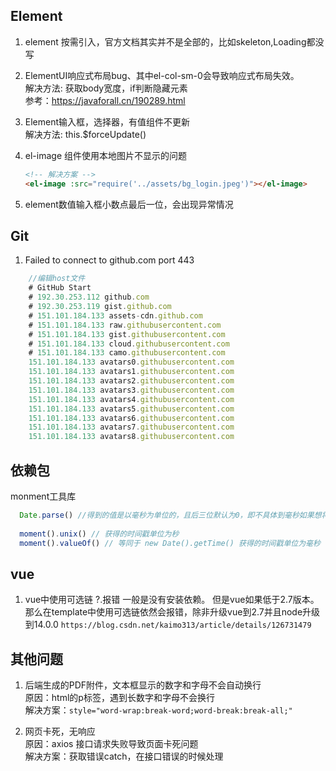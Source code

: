 
## Element
1. element 按需引入，官方文档其实并不是全部的，比如skeleton,Loading都没写 

2. ElementUI响应式布局bug、其中el-col-sm-0会导致响应式布局失效。  
解决方法: 获取body宽度，if判断隐藏元素  
参考：https://javaforall.cn/190289.html

3. Element输入框，选择器，有值组件不更新  
解决方法: this.$forceUpdate()

4. el-image 组件使用本地图片不显示的问题
    ```html
    <!-- 解决方案 -->
    <el-image :src="require('../assets/bg_login.jpeg')"></el-image>
    ```

5. element数值输入框小数点最后一位，会出现异常情况

## Git

1. Failed to connect to github.com port 443     
```js
    //编辑host文件
    # GitHub Start 
    # 192.30.253.112 github.com 
    # 192.30.253.119 gist.github.com
    # 151.101.184.133 assets-cdn.github.com
    # 151.101.184.133 raw.githubusercontent.com
    # 151.101.184.133 gist.githubusercontent.com
    # 151.101.184.133 cloud.githubusercontent.com
    # 151.101.184.133 camo.githubusercontent.com
    151.101.184.133 avatars0.githubusercontent.com
    151.101.184.133 avatars1.githubusercontent.com
    151.101.184.133 avatars2.githubusercontent.com
    151.101.184.133 avatars3.githubusercontent.com
    151.101.184.133 avatars4.githubusercontent.com
    151.101.184.133 avatars5.githubusercontent.com
    151.101.184.133 avatars6.githubusercontent.com
    151.101.184.133 avatars7.githubusercontent.com
    151.101.184.133 avatars8.githubusercontent.com
```

## 依赖包
monment工具库
```js
  Date.parse() //得到的值是以毫秒为单位的，且后三位默认为0，即不具体到毫秒如果想将时间戳转化为日期，moment的参数必须是毫秒为单位的,它就是识别为毫秒的，如果不是的话，会使结果出错
  
  moment().unix() // 获得的时间戳单位为秒
  moment().valueOf() // 等同于 new Date().getTime() 获得的时间戳单位为毫秒
```


## vue

1. vue中使用可选链 ?.报错
一般是没有安装依赖。
但是vue如果低于2.7版本。那么在template中使用可选链依然会报错，除非升级vue到2.7并且node升级到14.0.0
`https://blog.csdn.net/kaimo313/article/details/126731479`

## 其他问题
1. 后端生成的PDF附件，文本框显示的数字和字母不会自动换行   
  原因：html的p标签，遇到长数字和字母不会换行    
  解决方案：`style="word-wrap:break-word;word-break:break-all;"`

2. 网页卡死，无响应   
  原因：axios 接口请求失败导致页面卡死问题    
  解决方案：获取错误catch，在接口错误的时候处理